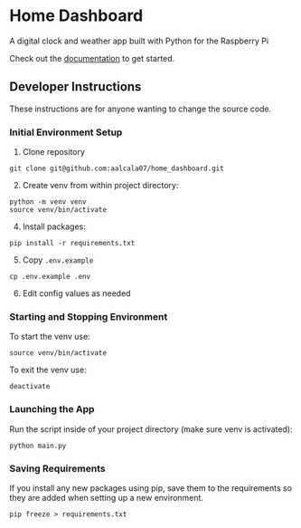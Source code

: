 # Home Dashboard

A digital clock and weather app built with Python for the Raspberry Pi

Check out the [documentation](https://aalcala07.github.io/home_dashboard/) to get started.



## Developer Instructions

These instructions are for anyone wanting to change the source code.

### Initial Environment Setup

1. Clone repository

```
git clone git@github.com:aalcala07/home_dashboard.git
```

2. Create venv from within project directory:

```
python -m venv venv
source venv/bin/activate
```

4. Install packages:

```
pip install -r requirements.txt
```

5. Copy `.env.example`

```
cp .env.example .env
```

6. Edit config values as needed

### Starting and Stopping Environment

To start the venv use:

```
source venv/bin/activate
```

To exit the venv use:

```
deactivate
```

### Launching the App

Run the script inside of your project directory (make sure venv is activated):

```
python main.py
```

### Saving Requirements

If you install any new packages using pip, save them to the requirements so they are added when setting up a new environment.

```
pip freeze > requirements.txt
```